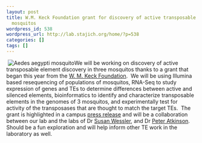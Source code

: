```yaml
---
layout: post
title: W.M. Keck Foundation grant for discovery of active transposable elements in
  mosquitos
wordpress_id: 538
wordpress_url: http://lab.stajich.org/home/?p=538
categories: []
tags: []
---
```

&nbsp;![Aedes aegypti mosquito](http://upload.wikimedia.org/wikipedia/commons/d/d0/Aedes_aegypti.jpg "Aedes aegypti")We will be working on discovery of active transposable element discovery in three mosquitos thanks to a grant that began this year from the [W. M. Keck Foundation](http://www.wmkeck.org/).  We will be using Illumina based resequencing of populations of mosquitos, RNA-Seq to study expression of genes and TEs to determine differences between active and silenced elements, bioinformatics to identify and characterize transposable elements in the genomes of 3 mosquitos, and experimentally test for activity of the transposases that are thought to match the target TEs.  The grant is highlighted in a campus [press release](http://newsroom.ucr.edu/news_item.html?action=page&id=2549) and will be a collaboration between our lab and the labs of Dr [Susan Wessler](http://wesslerlab.ucr.edu/), and Dr [Peter Atkinson](http://www.facultydirectory.ucr.edu/cgi-bin/pub/public_individual.pl?faculty=86). Should be a fun exploration and will help inform other TE work in the laboratory as well.
